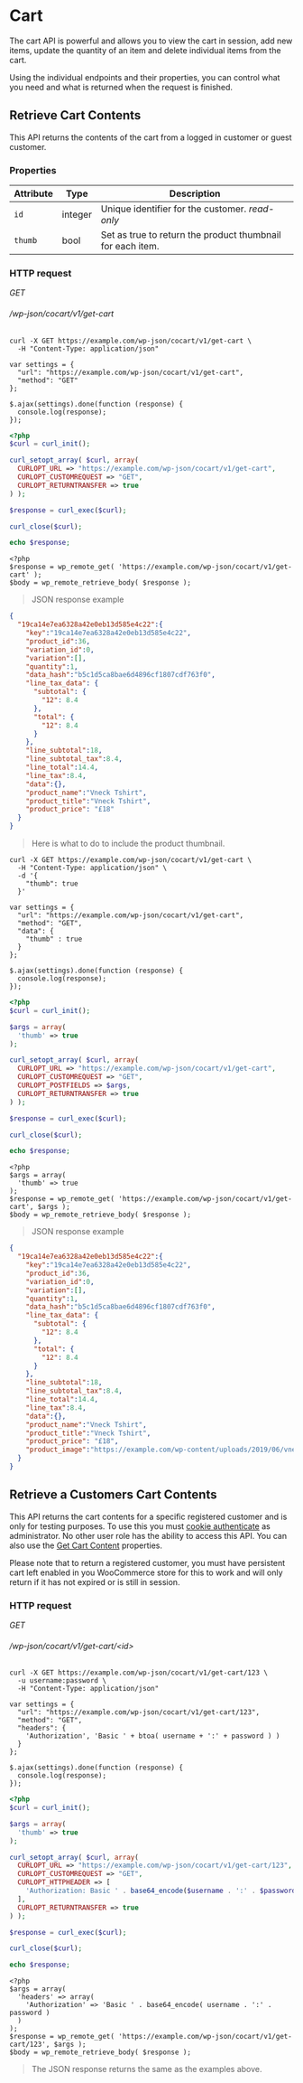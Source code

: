 # Cart #

The cart API is powerful and allows you to view the cart in session, add new items, update the quantity of an item and delete individual items from the cart.

Using the individual endpoints and their properties, you can control what you need and what is returned when the request is finished.

## Retrieve Cart Contents ##

This API returns the contents of the cart from a logged in customer or guest customer.

### Properties ###

| Attribute | Type    | Description |
| --------- | ------- | ------------ |
| `id`      | integer | Unique identifier for the customer. <i class="label label-info">read-only</i> |
| `thumb`   | bool    | Set as true to return the product thumbnail for each item. |

### HTTP request ###

<div class="api-endpoint">
  <div class="endpoint-data">
    <i class="label label-get">GET</i>
    <h6>/wp-json/cocart/v1/get-cart</h6>
  </div>
</div>

```shell
curl -X GET https://example.com/wp-json/cocart/v1/get-cart \
  -H "Content-Type: application/json"
```

```javascript--jquery
var settings = {
  "url": "https://example.com/wp-json/cocart/v1/get-cart",
  "method": "GET"
};

$.ajax(settings).done(function (response) {
  console.log(response);
});
```

```php
<?php
$curl = curl_init();

curl_setopt_array( $curl, array(
  CURLOPT_URL => "https://example.com/wp-json/cocart/v1/get-cart",
  CURLOPT_CUSTOMREQUEST => "GET",
  CURLOPT_RETURNTRANSFER => true
) );

$response = curl_exec($curl);

curl_close($curl);

echo $response;
```

```php--wp-http-api
<?php
$response = wp_remote_get( 'https://example.com/wp-json/cocart/v1/get-cart' );
$body = wp_remote_retrieve_body( $response );
```

> JSON response example

```json
{
  "19ca14e7ea6328a42e0eb13d585e4c22":{
    "key":"19ca14e7ea6328a42e0eb13d585e4c22",
    "product_id":36,
    "variation_id":0,
    "variation":[],
    "quantity":1,
    "data_hash":"b5c1d5ca8bae6d4896cf1807cdf763f0",
    "line_tax_data": {
      "subtotal": {
        "12": 8.4
      },
      "total": {
        "12": 8.4
      }
    },
    "line_subtotal":18,
    "line_subtotal_tax":8.4,
    "line_total":14.4,
    "line_tax":8.4,
    "data":{},
    "product_name":"Vneck Tshirt",
    "product_title":"Vneck Tshirt",
    "product_price": "£18"
  }
}
```

> Here is what to do to include the product thumbnail.

```shell
curl -X GET https://example.com/wp-json/cocart/v1/get-cart \
  -H "Content-Type: application/json" \
  -d '{
    "thumb": true
  }'
```

```javascript--jquery
var settings = {
  "url": "https://example.com/wp-json/cocart/v1/get-cart",
  "method": "GET",
  "data": {
    "thumb" : true
  }
};

$.ajax(settings).done(function (response) {
  console.log(response);
});
```

```php
<?php
$curl = curl_init();

$args = array(
  'thumb' => true
);

curl_setopt_array( $curl, array(
  CURLOPT_URL => "https://example.com/wp-json/cocart/v1/get-cart",
  CURLOPT_CUSTOMREQUEST => "GET",
  CURLOPT_POSTFIELDS => $args,
  CURLOPT_RETURNTRANSFER => true
) );

$response = curl_exec($curl);

curl_close($curl);

echo $response;
```

```php--wp-http-api
<?php
$args = array(
  'thumb' => true
);
$response = wp_remote_get( 'https://example.com/wp-json/cocart/v1/get-cart', $args );
$body = wp_remote_retrieve_body( $response );
```

> JSON response example

```json
{
  "19ca14e7ea6328a42e0eb13d585e4c22":{
    "key":"19ca14e7ea6328a42e0eb13d585e4c22",
    "product_id":36,
    "variation_id":0,
    "variation":[],
    "quantity":1,
    "data_hash":"b5c1d5ca8bae6d4896cf1807cdf763f0",
    "line_tax_data": {
      "subtotal": {
        "12": 8.4
      },
      "total": {
        "12": 8.4
      }
    },
    "line_subtotal":18,
    "line_subtotal_tax":8.4,
    "line_total":14.4,
    "line_tax":8.4,
    "data":{},
    "product_name":"Vneck Tshirt",
    "product_title":"Vneck Tshirt",
    "product_price": "£18",
    "product_image":"https://example.com/wp-content/uploads/2019/06/vneck-tee.jpg"
  }
}
```

## Retrieve a Customers Cart Contents ##

This API returns the cart contents for a specific registered customer and is only for testing purposes. To use this you must [cookie authenticate](https://developer.wordpress.org/rest-api/using-the-rest-api/authentication/) as administrator. No other user role has the ability to access this API. You can also use the [Get Cart Content](#get-cart-contents) properties.

<aside class="notice">
  Please note that to return a registered customer, you must have persistent cart left enabled in you WooCommerce store for this to work and will only return if it has not expired or is still in session.
</aside>

### HTTP request ###

<div class="api-endpoint">
  <div class="endpoint-data">
    <i class="label label-get">GET</i>
    <h6>/wp-json/cocart/v1/get-cart/&lt;id&gt;</h6>
  </div>
</div>

```shell
curl -X GET https://example.com/wp-json/cocart/v1/get-cart/123 \
  -u username:password \
  -H "Content-Type: application/json"
```

```javascript--jquery
var settings = {
  "url": "https://example.com/wp-json/cocart/v1/get-cart/123",
  "method": "GET",
  "headers": {
    'Authorization', 'Basic ' + btoa( username + ':' + password ) )
  }
};

$.ajax(settings).done(function (response) {
  console.log(response);
});
```

```php
<?php
$curl = curl_init();

$args = array(
  'thumb' => true
);

curl_setopt_array( $curl, array(
  CURLOPT_URL => "https://example.com/wp-json/cocart/v1/get-cart/123",
  CURLOPT_CUSTOMREQUEST => "GET",
  CURLOPT_HTTPHEADER => [
    'Authorization: Basic ' . base64_encode($username . ':' . $password)
  ],
  CURLOPT_RETURNTRANSFER => true
) );

$response = curl_exec($curl);

curl_close($curl);

echo $response;
```

```php--wp-http-api
<?php
$args = array(
  'headers' => array(
    'Authorization' => 'Basic ' . base64_encode( username . ':' . password )
  )
);
$response = wp_remote_get( 'https://example.com/wp-json/cocart/v1/get-cart/123', $args );
$body = wp_remote_retrieve_body( $response );
```

> The JSON response returns the same as the examples above.
